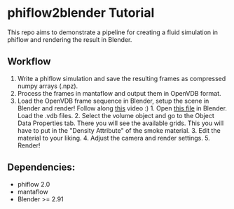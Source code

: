 # phiflow2blender Tutorial

This repo aims to demonstrate a pipeline for creating a fluid simulation in phiflow and rendering the result in Blender.

## Workflow
1. Write a phiflow simulation and save the resulting frames as compressed numpy arrays (.npz).
2. Process the frames in mantaflow and output them in OpenVDB format.
3. Load the OpenVDB frame sequence in Blender, setup the scene in Blender and render!
    Follow along [this]() video :)
        1. Open [this file]() in Blender. Load the .vdb files.
        2. Select the volume object and go to the Object Data Properties tab. There you will see the available grids. This you will have to put
        in the "Density Attribute" of the smoke material.
        3. Edit the material to your liking.
        4. Adjust the camera and render settings.
        5. Render! 



## Dependencies:

 - phiflow 2.0
 - mantaflow
 - Blender >= 2.91



